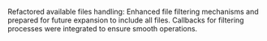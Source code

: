 Refactored available files handling: Enhanced file filtering mechanisms and prepared for future expansion to include all files. Callbacks for filtering processes were integrated to ensure smooth operations.